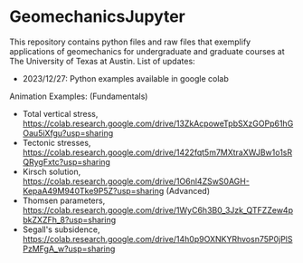 # GeomechanicsJupyter
This repository contains python files and raw files that exemplify applications of geomechanics for undergraduate and graduate courses at The University of Texas at Austin.
List of updates:
- 2023/12/27: Python examples available in google colab

Animation Examples:
(Fundamentals)
- Total vertical stress, https://colab.research.google.com/drive/13ZkAcpoweTpbSXzGOPp61hGOau5iXfgu?usp=sharing
- Tectonic stresses, https://colab.research.google.com/drive/1422fqt5m7MXtraXWJBw1o1sRQRygFxtc?usp=sharing
- Kirsch solution, https://colab.research.google.com/drive/1O6nl4ZSwS0AGH-KepaA49M940Tke9P5Z?usp=sharing
(Advanced)
- Thomsen parameters, https://colab.research.google.com/drive/1WyC6h3B0_3Jzk_QTFZZew4pbkZXZFh_8?usp=sharing
- Segall's subsidence, https://colab.research.google.com/drive/14h0p9OXNKYRhvosn75P0jPlSPzMFgA_w?usp=sharing
